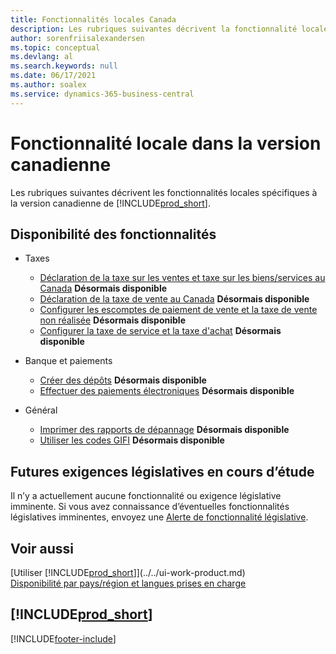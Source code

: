 ```yaml
---
title: Fonctionnalités locales Canada
description: Les rubriques suivantes décrivent la fonctionnalité locale unique à la version canadienne de Business Central.
author: sorenfriisalexandersen
ms.topic: conceptual
ms.devlang: al
ms.search.keywords: null
ms.date: 06/17/2021
ms.author: soalex
ms.service: dynamics-365-business-central
---
```

# <a name="local-functionality-in-the-canadian-version"></a>Fonctionnalité locale dans la version canadienne

Les rubriques suivantes décrivent les fonctionnalités locales spécifiques à la version canadienne de [!INCLUDE[prod_short](../../includes/prod_short.md)].  

## <a name="feature-availability"></a>Disponibilité des fonctionnalités

* Taxes
    * [Déclaration de la taxe sur les ventes et taxe sur les biens/services au Canada](sales-tax-goods-services.md) **Désormais disponible**
    * [Déclaration de la taxe de vente au Canada](ca-sales-tax.md) **Désormais disponible**
    * [Configurer les escomptes de paiement de vente et la taxe de vente non réalisée](how-to-set-up-unrealized-sales-tax-and-sales-payment-discounts.md) **Désormais disponible**
    * [Configurer la taxe de service et la taxe d'achat](how-to-set-up-use-tax-and-purchase-tax.md) **Désormais disponible**

* Banque et paiements
    * [Créer des dépôts](how-to-create-deposits.md) **Désormais disponible**
    * [Effectuer des paiements électroniques](../../finance-make-payments-with-bank-data-conversion-service-or-sepa-credit-transfer.md#exporting-payments-to-a-bank-file) **Désormais disponible**

* Général
    * [Imprimer des rapports de dépannage](how-to-print-troubleshooting-reports.md) **Désormais disponible**
    * [Utiliser les codes GIFI](work-gifi-codes.md) **Désormais disponible**    

## <a name="future-legislation-requirements-being-investigated"></a>Futures exigences législatives en cours d’étude

Il n’y a actuellement aucune fonctionnalité ou exigence législative imminente. Si vous avez connaissance d’éventuelles fonctionnalités législatives imminentes, envoyez une [Alerte de fonctionnalité législative](https://forms.office.com/pages/responsepage.aspx?id=v4j5cvGGr0GRqy180BHbRwkeauYiJKZOpJ0CtKuVmJlURURaMlQ4Rk05UFY4NkVEOTA0MUU5WThXSC4u).

## <a name="see-also"></a>Voir aussi

[Utiliser [!INCLUDE[prod_short](../../includes/prod_short.md)]](../../ui-work-product.md)  
[Disponibilité par pays/région et langues prises en charge](/dynamics365/business-central/dev-itpro/compliance/apptest-countries-and-translations)  

## [!INCLUDE[prod_short](../../includes/free_trial_md.md)]  


[!INCLUDE[footer-include](../../includes/footer-banner.md)]
